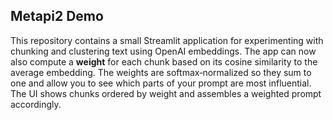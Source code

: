 ## Metapi2 Demo

This repository contains a small Streamlit application for experimenting with
chunking and clustering text using OpenAI embeddings. The app can now also
compute a **weight** for each chunk based on its cosine similarity to the
average embedding. The weights are softmax‑normalized so they sum to one and
allow you to see which parts of your prompt are most influential. The UI shows
chunks ordered by weight and assembles a weighted prompt accordingly.